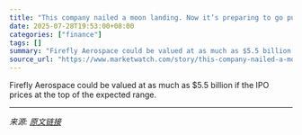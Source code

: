 ```yaml
---
title: "This company nailed a moon landing. Now it’s preparing to go public."
date: 2025-07-28T19:53:00+08:00
categories: ["finance"]
tags: []
summary: "Firefly Aerospace could be valued at as much as $5.5 billion if the IPO prices at the top of the expected range."
source_url: "https://www.marketwatch.com/story/this-company-nailed-a-moon-landing-now-its-preparing-to-go-public-59e9b63c?mod=mw_rss_topstories"
---
```


Firefly Aerospace could be valued at as much as $5.5 billion if the IPO prices at the top of the expected range.

---

*来源: [原文链接](https://www.marketwatch.com/story/this-company-nailed-a-moon-landing-now-its-preparing-to-go-public-59e9b63c?mod=mw_rss_topstories)*
